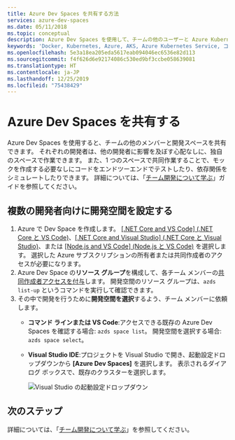 ```yaml
---
title: Azure Dev Spaces を共有する方法
services: azure-dev-spaces
ms.date: 05/11/2018
ms.topic: conceptual
description: Azure Dev Spaces を使用して、チームの他のユーザーと Azure Kubernetes Service 内の開発スペースを共有する方法について説明します。
keywords: 'Docker, Kubernetes, Azure, AKS, Azure Kubernetes Service, コンテナー, Helm, サービス メッシュ, サービス メッシュのルーティング, kubectl, k8s '
ms.openlocfilehash: 5e3a18ea205eda5617eab094046ec6536e82d113
ms.sourcegitcommit: f4f626d6e92174086c530ed9bf3ccbe058639081
ms.translationtype: HT
ms.contentlocale: ja-JP
ms.lasthandoff: 12/25/2019
ms.locfileid: "75438429"
---
```

# <a name="share-azure-dev-spaces"></a>Azure Dev Spaces を共有する

Azure Dev Spaces を使用すると、チームの他のメンバーと開発スペースを共有できます。 それぞれの開発者は、他の開発者に影響を及ぼす心配なしに、独自のスペースで作業できます。 また、1 つのスペースで共同作業することで、モックを作成する必要なしにコードをエンドツーエンドでテストしたり、依存関係をシミュレートしたりできます。 詳細については、「[チーム開発について学ぶ](../team-development-nodejs.md)」ガイドを参照してください。

## <a name="set-up-a-dev-space-for-multiple-developers"></a>複数の開発者向けに開発空間を設定する

1. Azure で Dev Space を作成します。 [[.NET Core and VS Code] (.NET Core と VS Code)](../get-started-netcore.md)、[[.NET Core and Visual Studio] (.NET Core と Visual Studio)](../get-started-netcore-visualstudio.md)、または [[Node.js and VS Code] (Node.js と VS Code)](../get-started-nodejs.md) を選択します。 選択した Azure サブスクリプションの所有者または共同作成者のアクセスが必要になります。
1. Azure Dev Space の**リソース グループ**を構成して、各チーム メンバーの[共同作成者アクセスを付与](/azure/active-directory/role-based-access-control-configure)します。 開発空間のリソース グループは、`azds list-up` というコマンドを実行して確認できます。
1. その中で開発を行うために**開発空間を選択**するよう、チーム メンバーに依頼します。
   * **コマンド ラインまたは VS Code**:アクセスできる既存の Azure Dev Spaces を確認する場合: `azds space list`。 開発空間を選択する場合: `azds space select`。
   * **Visual Studio IDE**:プロジェクトを Visual Studio で開き、起動設定ドロップダウンから **[Azure Dev Spaces]** を選択します。 表示されるダイアログ ボックスで、既存のクラスターを選択します。

     ![Visual Studio の起動設定ドロップダウン](../media/get-started-netcore-visualstudio/LaunchSettings.png)

## <a name="next-steps"></a>次のステップ

詳細については、「[チーム開発について学ぶ](../team-development-nodejs.md)」を参照してください。
